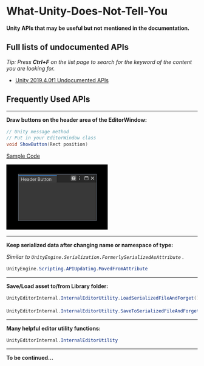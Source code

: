 What-Unity-Does-Not-Tell-You
===

**Unity APIs that may be useful but not mentioned in the documentation.**


## Full lists of undocumented APIs

*Tip: Press **Ctrl+F** on the list page to search for the keyword of the content you are looking for.*

- [Unity 2019.4.0f1 Undocumented APIs](./Unity_2019.4.0f1_Undocumented_APIs.md)


## Frequently Used APIs

---
**Draw buttons on the header area of the EditorWindow:**

```csharp
// Unity message method
// Put in your EditorWindow class
void ShowButton(Rect position)
```

[Sample Code](./sample_codes/HeaderButtonSampleWindow.cs)

![Header Button](./images/img_window_header_button.png)

---
**Keep serialized data after changing name or namespace of type:**

*Similar to `UnityEngine.Serialization.FormerlySerializedAsAttribute` .*

```csharp
UnityEngine.Scripting.APIUpdating.MovedFromAttribute
```

---
**Save/Load asset to/from Library folder:**

```csharp
UnityEditorInternal.InternalEditorUtility.LoadSerializedFileAndForget()

UnityEditorInternal.InternalEditorUtility.SaveToSerializedFileAndForget()
```

---
**Many helpful editor utility functions:**

```csharp
UnityEditorInternal.InternalEditorUtility
```

---
**To be continued...**
